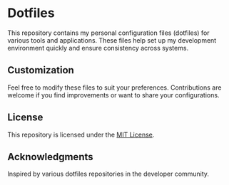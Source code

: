 # Dotfiles

This repository contains my personal configuration files (dotfiles) for various tools and applications. These files help set up my development environment quickly and ensure consistency across systems.

## Customization

Feel free to modify these files to suit your preferences. Contributions are welcome if you find improvements or want to share your configurations.

## License

This repository is licensed under the [MIT License](LICENSE).

## Acknowledgments

Inspired by various dotfiles repositories in the developer community.